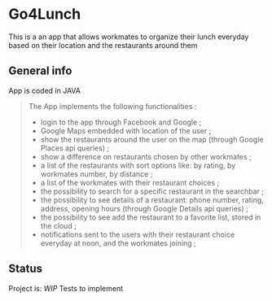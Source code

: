 # Go4Lunch
This is a an app that allows workmates to organize their lunch everyday based on their location and the restaurants around them

## General info
App is coded in JAVA
>The App implements the following functionalities :
>* login to the app through Facebook and Google ;
>* Google Maps embedded with location of the user ;
>* show the restaurants around the user on the map (through Google Places api queries) ;
>* show a difference on restaurants chosen by other workmates ;
>* a list of the restaurants with sort options like: by rating, by workmates number, by distance ;
>* a list of the workmates with their restaurant choices ;
>* the possibility to search for a specific restaurant in the searchbar ;
>* the possibility to see details of a restaurant: phone number, rating, address, opening hours (through Google Details api queries) ;
>* the possibility to see add the restaurant to a favorite list, stored in the cloud ;
>* notifications sent to the users with their restaurant choice everyday at noon, and the workmates joining ;

## Status
Project is:  _WIP_ Tests to implement





